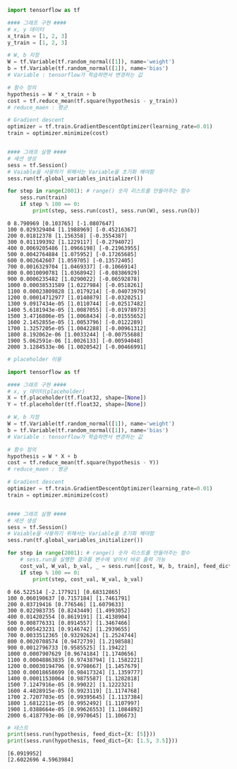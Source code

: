 

```python
import tensorflow as tf

#### 그래프 구현 ####
# x, y 데이터
x_train = [1, 2, 3]
y_train = [1, 2, 3]

# W, b 지정
W = tf.Variable(tf.random_normal([1]), name='weight')
b = tf.Variable(tf.random_normal([1]), name='bias')
# Variable : tensorflow가 학습하면서 변경하는 값

# 함수 정의
hypothesis = W * x_train + b
cost = tf.reduce_mean(tf.square(hypothesis - y_train))
# reduce_maen : 평균

# Gradient descent
optimizer = tf.train.GradientDescentOptimizer(learning_rate=0.01)
train = optimizer.minimize(cost)


#### 그래프 실행 ####
# 세션 생성
sess = tf.Session()
# Vaiable을 사용하기 위해서는 Variable을 초기화 해야함
sess.run(tf.global_variables_initializer())

for step in range(2001): # range() 숫자 리스트를 만들어주는 함수
    sess.run(train)
    if step % 100 == 0:
        print(step, sess.run(cost), sess.run(W), sess.run(b))
```

    0 8.790969 [0.103765] [-1.0807647]
    100 0.029329404 [1.1988969] [-0.45216367]
    200 0.01812378 [1.156358] [-0.3554387]
    300 0.011199392 [1.1229117] [-0.2794072]
    400 0.0069205486 [1.0966198] [-0.21963955]
    500 0.0042764884 [1.075952] [-0.17265685]
    600 0.002642607 [1.059705] [-0.13572405]
    700 0.0016329704 [1.0469337] [-0.1066914]
    800 0.0010090781 [1.0368942] [-0.08386929]
    900 0.0006235482 [1.0290022] [-0.06592878]
    1000 0.00038531589 [1.0227984] [-0.0518261]
    1100 0.00023809828 [1.0179214] [-0.04073979]
    1200 0.00014712977 [1.0140879] [-0.0320251]
    1300 9.0917434e-05 [1.0110744] [-0.02517482]
    1400 5.6181943e-05 [1.0087055] [-0.01978973]
    1500 3.4716806e-05 [1.0068434] [-0.01555652]
    1600 2.1452855e-05 [1.0053796] [-0.0122289]
    1700 1.3257205e-05 [1.0042288] [-0.00961312]
    1800 8.192062e-06 [1.0033244] [-0.00755688]
    1900 5.062591e-06 [1.0026133] [-0.00594048]
    2000 3.1284533e-06 [1.0020542] [-0.00466991]
    


```python
# placeholder 이용

import tensorflow as tf

#### 그래프 구현 ####
# x, y 데이터(placeholder)
X = tf.placeholder(tf.float32, shape=[None])
Y = tf.placeholder(tf.float32, shape=[None])

# W, b 지정
W = tf.Variable(tf.random_normal([1]), name='weight')
b = tf.Variable(tf.random_normal([1]), name='bias')
# Variable : tensorflow가 학습하면서 변경하는 값

# 함수 정의
hypothesis = W * X + b
cost = tf.reduce_mean(tf.square(hypothesis - Y))
# reduce_maen : 평균

# Gradient descent
optimizer = tf.train.GradientDescentOptimizer(learning_rate=0.01)
train = optimizer.minimize(cost)


#### 그래프 실행 ####
# 세션 생성
sess = tf.Session()
# Vaiable을 사용하기 위해서는 Variable을 초기화 해야함
sess.run(tf.global_variables_initializer())

for step in range(2001): # range() 숫자 리스트를 만들어주는 함수
    # sess.run을 실행한 결과를 변수에 넣어서 바로 출력 가능
    cost_val, W_val, b_val, _ = sess.run([cost, W, b, train], feed_dict={X: [1, 2, 3], Y: [2.1, 3.1, 4.1]})
    if step % 100 == 0:
        print(step, cost_val, W_val, b_val)
```

    0 66.522514 [-2.177921] [0.68312865]
    100 0.060190637 [0.7157184] [1.7461791]
    200 0.03719416 [0.776546] [1.6079633]
    300 0.022983735 [0.8243449] [1.4993052]
    400 0.014202554 [0.8619191] [1.4138904]
    500 0.008776331 [0.8914557] [1.3467466]
    600 0.005423231 [0.9146742] [1.2939655]
    700 0.0033512365 [0.93292624] [1.2524744]
    800 0.0020708574 [0.9472739] [1.2198588]
    900 0.0012796733 [0.9585525] [1.19422]
    1000 0.0007907629 [0.9674184] [1.1740656]
    1100 0.00048863835 [0.97438794] [1.1582221]
    1200 0.00030194796 [0.9798667] [1.1457679]
    1300 0.00018658699 [0.98417324] [1.1359777]
    1400 0.00011530064 [0.9875587] [1.1282818]
    1500 7.1247916e-05 [0.99022] [1.1222321]
    1600 4.4028915e-05 [0.9923119] [1.1174768]
    1700 2.7207703e-05 [0.99395645] [1.1137384]
    1800 1.6812211e-05 [0.9952492] [1.1107997]
    1900 1.0388664e-05 [0.99626553] [1.1084892]
    2000 6.4187793e-06 [0.9970645] [1.106673]
    


```python
# 테스트
print(sess.run(hypothesis, feed_dict={X: [5]}))
print(sess.run(hypothesis, feed_dict={X: [1.5, 3.5]}))
```

    [6.0919952]
    [2.6022696 4.5963984]
    
